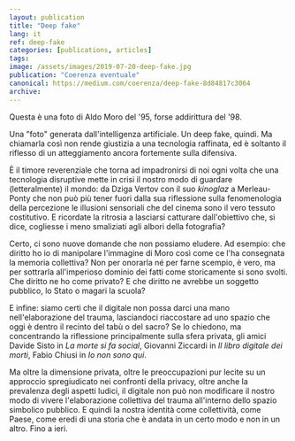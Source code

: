 ```yaml
---
layout: publication
title: "Deep fake"
lang: it
ref: deep-fake
categories: [publications, articles]
tags:
image: /assets/images/2019-07-20-deep-fake.jpg
publication: "Coerenza eventuale"
canonical: https://medium.com/coerenza/deep-fake-8d84817c3064
archive:
---
```


Questa è una foto di Aldo Moro del '95, forse addirittura del '98.

Una "foto" generata dall'intelligenza artificiale. Un deep fake, quindi. Ma chiamarla così non rende giustizia a una tecnologia raffinata, ed è soltanto il riflesso di un atteggiamento ancora fortemente sulla difensiva.

È il timore reverenziale che torna ad impadronirsi di noi ogni volta che una tecnologia disruptive mette in crisi il nostro modo di guardare (letteralmente) il mondo: da Dziga Vertov con il suo *kinoglaz* a Merleau-Ponty che non può più tener fuori dalla sua riflessione sulla fenomenologia della percezione le illusioni sensoriali che del cinema sono il vero tessuto costitutivo. E ricordate la ritrosia a lasciarsi catturare dall'obiettivo che, si dice, cogliesse i meno smaliziati agli albori della fotografia?

Certo, ci sono nuove domande che non possiamo eludere. Ad esempio: che diritto ho io di manipolare l'immagine di Moro così come ce l'ha consegnata la memoria collettiva? Non per onorarla né per farne scempio, è vero, ma per sottrarla all'imperioso dominio dei fatti come storicamente si sono svolti. Che diritto ne ho come privato? E che diritto ne avrebbe un soggetto pubblico, lo Stato o magari la scuola?

E infine: siamo certi che il digitale non possa darci una mano nell'elaborazione del trauma, lasciandoci riaccostare ad uno spazio che oggi è dentro il recinto del tabù o del sacro? Se lo chiedono, ma concentrando la riflessione principalmente sulla sfera privata, gli amici Davide Sisto in *La morte si fa social*, Giovanni Ziccardi in *Il libro digitale dei morti*, Fabio Chiusi in *Io non sono qui*.

Ma oltre la dimensione privata, oltre le preoccupazioni pur lecite su un approccio spregiudicato nei confronti della privacy, oltre anche la prevalenza degli aspetti ludici, il digitale non può non modificare il nostro modo di vivere l'elaborazione collettiva del trauma all'interno dello spazio simbolico pubblico. E quindi la nostra identità come collettività, come Paese, come eredi di una storia che è andata in un certo modo e non in un altro. Fino a ieri.
